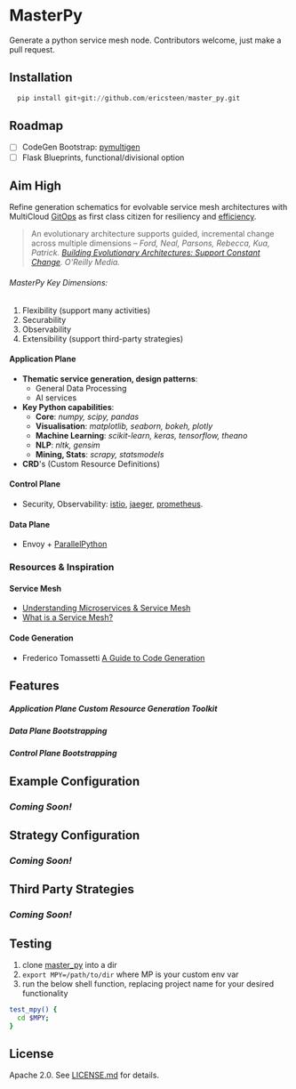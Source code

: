 # MasterPy

Generate a python service mesh node. Contributors welcome, just make a pull request.

## Installation

```python
  pip install git+git://github.com/ericsteen/master_py.git
```

## Roadmap

- [ ] CodeGen Bootstrap: [pymultigen](https://github.com/moltob/pymultigen/)
- [ ] Flask Blueprints, functional/divisional option

## Aim High

Refine generation schematics for evolvable service mesh architectures with MultiCloud [GitOps](https://www.weave.works/technologies/gitops/) as first class citizen for resiliency and [efficiency](https://www.amazon.com/Accelerate-Software-Performing-Technology-Organizations/dp/1942788339).

> An evolutionary architecture supports guided, incremental change across multiple dimensions – *Ford, Neal, Parsons, Rebecca, Kua, Patrick. [Building Evolutionary Architectures: Support Constant Change](https://www.thoughtworks.com/insights/blog/microservices-evolutionary-architecture). O'Reilly Media.*

###### MasterPy Key Dimensions:
  1. Flexibility (support many activities)
  2. Securability
  3. Observability
  4. Extensibility (support third-party strategies)

#### Application Plane
- **Thematic service generation, design patterns**:
  - General Data Processing
  - AI services
- **Key Python capabilities**:
  - **Core**: _numpy, scipy, pandas_
  - **Visualisation**: _matplotlib, seaborn, bokeh, plotly_
  - **Machine Learning**: _scikit-learn, keras, tensorflow, theano_
  - **NLP**: _nltk, gensim_
  - **Mining, Stats**: _scrapy, statsmodels_
- **CRD**'s (Custom Resource Definitions)

#### Control Plane
  - Security, Observability: [istio](https://istio.io/), [jaeger](https://www.jaegertracing.io/), [prometheus](https://github.com/deadtrickster/prometheus.erl).

#### Data Plane
  - Envoy + [ParallelPython](https://www.parallelpython.com/)


### Resources & Inspiration

#### Service Mesh
- [Understanding Microservices & Service Mesh](https://medium.com/microservices-learning/understanding-microservices-communication-and-service-mesh-e888d1adc41)
- [What is a Service Mesh?](https://glasnostic.com/blog/what-is-a-service-mesh-istio-linkerd-envoy-consul)


#### Code Generation
- Frederico Tomassetti [A Guide to Code Generation](https://tomassetti.me/code-generation/)

## Features

##### Application Plane Custom Resource Generation Toolkit

##### Data Plane Bootstrapping

##### Control Plane Bootstrapping

## Example Configuration

### _Coming Soon!_

## Strategy Configuration

### _Coming Soon!_

## Third Party Strategies

### _Coming Soon!_

## Testing
1. clone [master_py](https://github.com/ericsteen/master_py) into a dir
2. `export MPY=/path/to/dir` where MP is your custom env var
3. run the below shell function, replacing project name for your desired functionality

```bash
test_mpy() {
  cd $MPY;
}
```

## License

Apache 2.0. See [LICENSE.md](LICENSE.md) for details.
